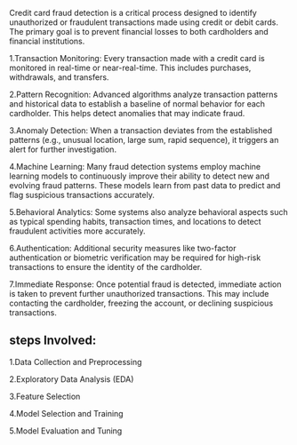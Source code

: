 Credit card fraud detection is a critical process designed to identify unauthorized or fraudulent transactions made using credit or debit cards. The primary goal is to prevent financial losses to both cardholders and financial institutions. 

 1.Transaction Monitoring: Every transaction made with a credit card is monitored in real-time or near-real-time. This includes purchases, withdrawals, and transfers.

 2.Pattern Recognition: Advanced algorithms analyze transaction patterns and historical data to establish a baseline of normal behavior for each cardholder. This helps detect anomalies that may indicate fraud.

 3.Anomaly Detection: When a transaction deviates from the established patterns (e.g., unusual location, large sum, rapid sequence), it triggers an alert for further investigation.

 4.Machine Learning: Many fraud detection systems employ machine learning models to continuously improve their ability to detect new and evolving fraud patterns. These models learn from past data to predict and flag suspicious transactions accurately.

 5.Behavioral Analytics: Some systems also analyze behavioral aspects such as typical spending habits, transaction times, and locations to detect fraudulent activities more accurately.

 6.Authentication: Additional security measures like two-factor authentication or biometric verification may be required for high-risk transactions to ensure the identity of the cardholder.

 7.Immediate Response: Once potential fraud is detected, immediate action is taken to prevent further unauthorized transactions. This may include contacting the cardholder, freezing the account, or declining suspicious transactions.

 ## steps Involved:

  1.Data Collection and Preprocessing

  2.Exploratory Data Analysis (EDA)

  3.Feature Selection

  4.Model Selection and Training

  5.Model Evaluation and Tuning